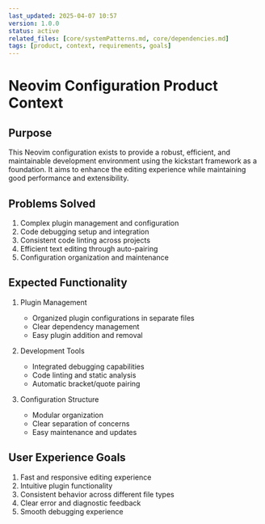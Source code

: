 ```yaml
---
last_updated: 2025-04-07 10:57
version: 1.0.0
status: active
related_files: [core/systemPatterns.md, core/dependencies.md]
tags: [product, context, requirements, goals]
---
```


# Neovim Configuration Product Context

## Purpose
This Neovim configuration exists to provide a robust, efficient, and maintainable development environment using the kickstart framework as a foundation. It aims to enhance the editing experience while maintaining good performance and extensibility.

## Problems Solved
1. Complex plugin management and configuration
2. Code debugging setup and integration
3. Consistent code linting across projects
4. Efficient text editing through auto-pairing
5. Configuration organization and maintenance

## Expected Functionality
1. Plugin Management
   - Organized plugin configurations in separate files
   - Clear dependency management
   - Easy plugin addition and removal

2. Development Tools
   - Integrated debugging capabilities
   - Code linting and static analysis
   - Automatic bracket/quote pairing

3. Configuration Structure
   - Modular organization
   - Clear separation of concerns
   - Easy maintenance and updates

## User Experience Goals
1. Fast and responsive editing experience
2. Intuitive plugin functionality
3. Consistent behavior across different file types
4. Clear error and diagnostic feedback
5. Smooth debugging experience
